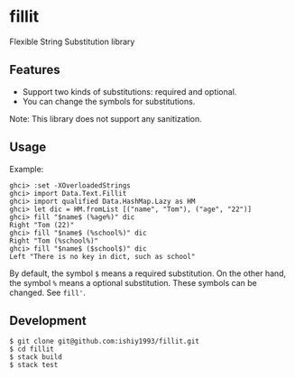 # fillit
Flexible String Substitution library

## Features

- Support two kinds of substitutions: required and optional.
- You can change the symbols for substitutions.

Note: This library does not support any sanitization.

## Usage
Example:

```
ghci> :set -XOverloadedStrings
ghci> import Data.Text.Fillit
ghci> import qualified Data.HashMap.Lazy as HM
ghci> let dic = HM.fromList [("name", "Tom"), ("age", "22")]
ghci> fill "$name$ (%age%)" dic
Right "Tom (22)"
ghci> fill "$name$ (%school%)" dic
Right "Tom (%school%)"
ghci> fill "$name$ ($school$)" dic
Left "There is no key in dict, such as school"
```

By default, the symbol `$` means a required substitution.
On the other hand, the symbol `%` means a optional substitution.
These symbols can be changed. See `fill'`.

## Development

```
$ git clone git@github.com:ishiy1993/fillit.git
$ cd fillit
$ stack build
$ stack test
```
